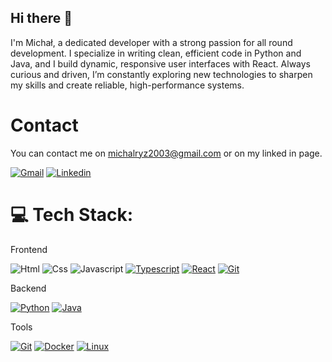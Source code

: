 ## Hi there 👋

I'm Michał, a dedicated developer with a strong passion for all round development. I specialize in writing clean, efficient code in Python and Java, and I build dynamic, responsive user interfaces with React. Always curious and driven, I’m constantly exploring new technologies to sharpen my skills and create reliable, high-performance systems.

# Contact

You can contact me on michalryz2003@gmail.com or on my linked in page.

[![Gmail](https://skillicons.dev/icons?i=gmail&theme=light)](mailto:michalryz2003@gmail.com) [![Linkedin](https://skillicons.dev/icons?i=linkedin)](https://www.linkedin.com/in/michal-ryz/)

# 💻 Tech Stack:

Frontend

![Html](https://skillicons.dev/icons?i=html) ![Css](https://skillicons.dev/icons?i=css) ![Javascript](https://skillicons.dev/icons?i=javascript) [![Typescript](https://skillicons.dev/icons?i=typescript)](https://www.typescriptlang.org/) [![React](https://skillicons.dev/icons?i=react)](https://react.dev/) [![Git](https://skillicons.dev/icons?i=bootstrap)](https://getbootstrap.com/)

Backend

[![Python](https://skillicons.dev/icons?i=python)](https://www.python.org) [![Java](https://skillicons.dev/icons?i=java)](https://www.java.com)

Tools

[![Git](https://skillicons.dev/icons?i=git)](https://git-scm.com/) [![Docker](https://skillicons.dev/icons?i=docker)](https://www.docker.com/) [![Linux](https://skillicons.dev/icons?i=linux)](https://www.linux.org/)
